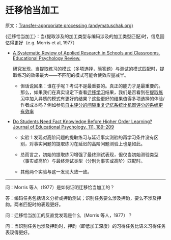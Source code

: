 # 迁移恰当加工

原文：[Transfer-appropriate processing (andymatuschak.org)](https://notes.andymatuschak.org/zgNZJ2DNTzbNNriAGHjbKTowViNr6yCuk6D)

{迁移恰当加工}：当{提取涉及的加工类型与编码涉及的加工类型匹配}时，信息回忆得更好（e.g. Morris et al, 1977）

- [A Systematic Review of Applied Research in Schools and Classrooms. Educational Psychology Review.](https://notes.andymatuschak.org/Agarwal%2C_P._K.%2C_Nunes%2C_L._D.%2C_%26_Blunt%2C_J._R._(2021)._Retrieval_Practice_Consistently_Benefits_Student_Learning)

  研究发现，当提取练习的模式（多项选择，简答题）与测试的模式匹配时，提取练习的效果最大——不匹配的模式可能会使效应量减半。

  - 但话说回来：谁在乎呢？考试不是最重要的。真正的能力才是最重要的。那么，如果我们在真实设定下查看[迁移学习](https://notes.andymatuschak.org/z2hEyCHQpB6UV8z4mYvto7FJud4zWVqZqfxJZ)结果，我们是否看到在[提取练习](https://notes.andymatuschak.org/zFGWCfLsZMkwKPYG2F3k9mnpwWM9D6cEJXS)中加入异质的模式有更好的结果？这些更好的结果值得多项选择的体验/作者成本吗？例如参见[自主评分的间隔重复记忆系统比机器评分的系统更有效率](https://notes.andymatuschak.org/z7MGZ4wX4fenUQzR9248QfWU8GFeZbTFGaJRM)

- [Do Students Need Fact Knowledge Before Higher Order Learning? Journal of Educational Psychology, 111, 189–209](https://notes.andymatuschak.org/Agarwal%2C_P._(2019)._Retrieval_Practice_%26_Bloom%E2%80%99s_Taxonomy)

  - 实验 1 发现对高阶问题的提取练习与延迟事实测验的再学习条件没有区别，对事实问题的提取练习在延迟的高阶问题测验上也是如此。

  - 总而言之，初始的提取练习增强了最终测试表现，但仅当初始测验类型（事实或高阶）与最终测试类型（分别为事实或高阶）匹配时。

  - 其他两个实验与这一发现大致一致。

------

问：Morris 等人（1977）是如何证明迁移恰当加工的？

答：编码任务包括语义分析或押韵测试；识别任务要么涉及押韵，要么不涉及押韵。两者匹配时的表现更好。

问：迁移恰当加工的反直觉发现是什么（Morris 等人，1977）？

问：当识别任务也涉及押韵时，押韵（即低加工深度）的习得任务比语义习得任务表现得更好。
